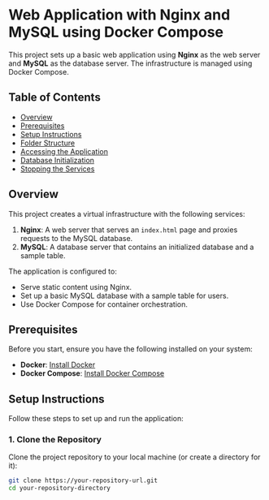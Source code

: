 # Web Application with Nginx and MySQL using Docker Compose

This project sets up a basic web application using **Nginx** as the web server and **MySQL** as the database server. The infrastructure is managed using Docker Compose.

## Table of Contents
- [Overview](#overview)
- [Prerequisites](#prerequisites)
- [Setup Instructions](#setup-instructions)
- [Folder Structure](#folder-structure)
- [Accessing the Application](#accessing-the-application)
- [Database Initialization](#database-initialization)
- [Stopping the Services](#stopping-the-services)

## Overview
This project creates a virtual infrastructure with the following services:
1. **Nginx**: A web server that serves an `index.html` page and proxies requests to the MySQL database.
2. **MySQL**: A database server that contains an initialized database and a sample table.

The application is configured to:
- Serve static content using Nginx.
- Set up a basic MySQL database with a sample table for users.
- Use Docker Compose for container orchestration.

## Prerequisites
Before you start, ensure you have the following installed on your system:
- **Docker**: [Install Docker](https://www.docker.com/get-started)
- **Docker Compose**: [Install Docker Compose](https://docs.docker.com/compose/install/)

## Setup Instructions
Follow these steps to set up and run the application:

### 1. Clone the Repository
Clone the project repository to your local machine (or create a directory for it):

```bash
git clone https://your-repository-url.git
cd your-repository-directory
